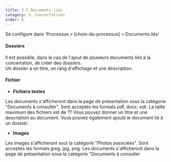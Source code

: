 ```yaml
---
title: 3.5 Documents liés
category: 3. Concertations
order: 6
---
```


Se configure dans 'Processus > [choix-du-processus] > Documents liés'

#### Dossiers

Il est possible, dans le cas de l'ajout de plusieurs documents liés à la concertation, de créer des dossiers.</br>
Un dossier a un titre, un rang d'affichage et une description.

#### Fichier

* **Fichiers textes**

Les documents s'afficheront dans la page de présentation sous la catégorie "Documents à consulter".
Sont acceptés les formats pdf, docx, odt.
La taille maximum des fichiers est de ??
Vous pouvez donner un titre et une description au document.
Vous pouvez également ajouté le document lié à un dossier.

* **Images**

Les images s'afficheront sout la catégorie "Photos associées".
Sont acceptés les formats jpeg, jpg, png.
Les documents s'afficheront dans la page de présentation sous la catégorie "Documents à consulter
